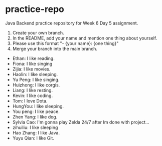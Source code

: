 # practice-repo

Java Backend practice repository for Week 6 Day 5 assignment.

1. Create your own branch.
2. In the README, add your name and mention one thing about yourself. 
3. Please use this format "- {your name}: {one thing}"
4. Merge your branch into the main branch.

- Ethan: I like reading.
- Fiona: I like singing
- Zijia: I like movies.
- Haolin: I like sleeping.
- Yu Peng: I like singing.
- Huizhong: I like corgis.
- Liang: I like resting.
- Kevin: I like coding.
- Tom: I love Dota.
- HungYou: I like sleeping.
- You peng: I like peace.
- Zhen Yang: I like dog.
- Sylvia Cao: I'm gonna play Zelda 24/7 after Im done with project...
- zihuiliu: I like sleeping
- Hao Zhang: I like Java.
- Yuyu Qian: I like Git.